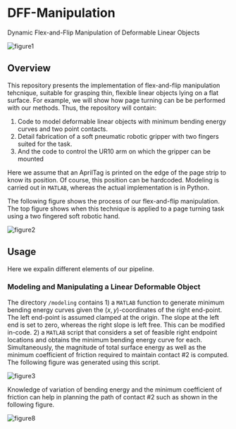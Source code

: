 # DFF-Manipulation
Dynamic Flex-and-Flip Manipulation of Deformable Linear Objects

![figure1](media/fig1)


## Overview
This repository presents the implementation of flex-and-flip
manipulation tehcnique, suitable for grasping thin, flexible linear
objects lying on a flat surface. For example, we will show how page turning can be be performed with our methods.
Thus, the repository will contain:
1. Code to model deformable linear objects with minimum bending energy curves and two point contacts.
2. Detail fabrication of a soft pneumatic robotic gripper with two fingers suited for the task.
3. And the code to control the UR10 arm on which the gripper can be mounted

Here we assume that an AprilTag is printed on the edge of the page strip to know its position. Of course, this position can be hardcoded.
Modeling is carried out in `MATLAB`, whereas the actual implementation is in Python. 

The following figure shows the process of our flex-and-flip manipulation. The top figure shows when this technique is applied to a page turning task using a two fingered soft robotic hand.

![figure2](media/fig2)


## Usage
Here we expalin different elements of our pipeline.

### Modeling and Manipulating a Linear Deformable Object
The directory `/modeling` contains 1) a `MATLAB` function to generate minimum bending energy curves given the $(x,y)$-coordinates of the right end-point. The left end-point is assumed clamped at the origin. The slope at the left end is set to zero, whereas the right slope is left free. This can be modified in-code.
2) a `MATLAB` script that considers a set of feasible right endpoint locations and obtains the minimum bending energy curve for each. Simultaneously, the magnitude of total surface energy as well as the minimum coefficient of friction required to maintain contact \#2 is computed. The following figure was generated using this script.

![figure3](media/fig3)


Knowledge of variation of bending energy and the minimum coefficient of friction can help in planning the path of contact \#2 such as shown in the following figure.

![figure8](media/fig8)
